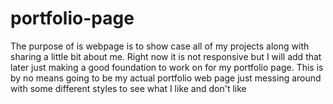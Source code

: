 # portfolio-page
The purpose of is webpage is to show case all of my projects along with sharing a little bit about me. Right now it is not responsive but I will add that later just making a good foundation to work on for my portfolio page. This is by no means going to be my actual portfolio web page just messing around with some different styles to see what I like and don't like
 
